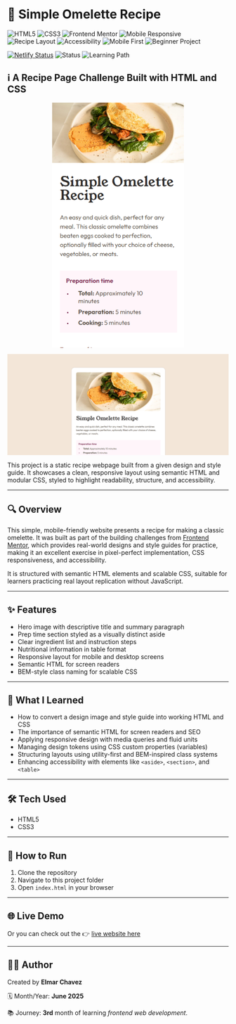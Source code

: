 # 📁 Simple Omelette Recipe

![HTML5](https://img.shields.io/badge/HTML5-E34F26?style=for-the-badge&logo=html5&logoColor=white)
![CSS3](https://img.shields.io/badge/CSS3-1572B6?style=for-the-badge&logo=css3&logoColor=white)
![Frontend Mentor](https://img.shields.io/badge/Frontend%20Mentor-Challenge-3E54AC?style=for-the-badge&logo=frontendmentor&logoColor=white)
![Mobile Responsive](https://img.shields.io/badge/Responsive-Mobile%20Friendly-success?style=for-the-badge&logo=responsive-design&logoColor=white)
![Recipe Layout](https://img.shields.io/badge/Layout-Recipe-orange?style=for-the-badge)
![Accessibility](https://img.shields.io/badge/Accessibility-AA%20Level-9E5CFF?style=for-the-badge&logo=w3c&logoColor=white)
![Mobile First](https://img.shields.io/badge/Mobile%20First-Design-F57F17?style=for-the-badge)
![Beginner Project](https://img.shields.io/badge/Level-Beginner-blueviolet?style=for-the-badge)

[![Netlify Status](https://api.netlify.com/api/v1/badges/8cd04a9e-9ecc-406d-a7b3-9f8db48f1a91/deploy-status)](https://simple-omelette-recipe-fm.netlify.app/)
![Status](https://img.shields.io/badge/status-complete-brightgreen)
![Learning Path](https://img.shields.io/badge/learning%20path-month%203-blue)

## ℹ️ A Recipe Page Challenge Built with HTML and CSS

<div style="display: flex; align-items: center; justify-content: center; flex-direction: column; gap: 1em; margin-bottom: 1em">
    <img src="./screenshot1.png" alt="Screenshot of the recipe page" width="300">
    <img src="./screenshot2.png" alt="Screenshot of ingredients section" width="600">
</div>

This project is a static recipe webpage built from a given design and style guide. It showcases a clean, responsive layout using semantic HTML and modular CSS, styled to highlight readability, structure, and accessibility.

---

## 🔍 Overview

This simple, mobile-friendly website presents a recipe for making a classic omelette. It was built as part of the building challenges from [Frontend Mentor](https://www.frontendmentor.io/challenges/recipe-page-KiTsR8QQKm), which provides real-world designs and style guides for practice, making it an excellent exercise in pixel-perfect implementation, CSS responsiveness, and accessibility.

It is structured with semantic HTML elements and scalable CSS, suitable for learners practicing real layout replication without JavaScript.

---

## ✨ Features

- Hero image with descriptive title and summary paragraph
- Prep time section styled as a visually distinct aside
- Clear ingredient list and instruction steps
- Nutritional information in table format
- Responsive layout for mobile and desktop screens
- Semantic HTML for screen readers
- BEM-style class naming for scalable CSS

---

## 🧠 What I Learned

- How to convert a design image and style guide into working HTML and CSS
- The importance of semantic HTML for screen readers and SEO
- Applying responsive design with media queries and fluid units
- Managing design tokens using CSS custom properties (variables)
- Structuring layouts using utility-first and BEM-inspired class systems
- Enhancing accessibility with elements like `<aside>`, `<section>`, and `<table>`

---

## 🛠️ Tech Used

- HTML5
- CSS3

---

## 🚀 How to Run

1. Clone the repository
2. Navigate to this project folder
3. Open `index.html` in your browser

---

## 🌐 Live Demo

Or you can check out the 👉 [live website here](https://simple-omelette-recipe-fm.netlify.app/)

---

## 🧑‍💻 Author

Created by **Elmar Chavez**

🗓️ Month/Year: **June 2025**

📚 Journey: **3rd** month of learning _frontend web development_.

